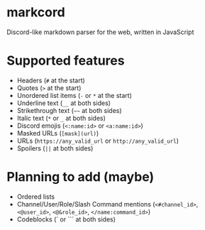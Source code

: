 # markcord
Discord-like markdown parser for the web, written in JavaScript

# Supported features
- Headers (`#` at the start)
- Quotes (`>` at the start)
- Unordered list items (`-` or `*` at the start)
- Underline text (`__` at both sides)
- Strikethrough text (`~~` at both sides)
- Italic text (`*` or `_` at both sides)
- Discord emojis (`<:name:id>` or `<a:name:id>`)
- Masked URLs (`[mask](url)`)
- URLs (`https://any_valid_url` or `http://any_valid_url`)
- Spoilers (`||` at both sides)

# Planning to add (maybe)
- Ordered lists
- Channel/User/Role/Slash Command mentions (`<#channel_id>`, `<@user_id>`, `<@&role_id>`, `</name:command_id>`)
- Codeblocks (\` or \`\`\` at both sides)
